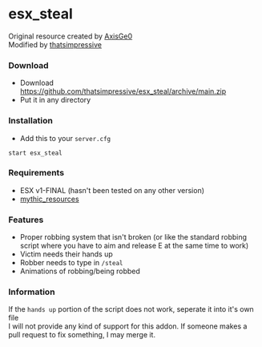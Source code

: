 # esx_steal
Original resource created by [AxisGe0](https://github.com/AxisGe0/gc-inventory)  
Modified by [thatsimpressive](https://github.com/thatsimpressive)

### Download
- Download https://github.com/thatsimpressive/esx_steal/archive/main.zip
- Put it in any directory

### Installation
- Add this to your `server.cfg`

```
start esx_steal
```

### Requirements
- ESX v1-FINAL (hasn't been tested on any other version)
- [mythic_resources](https://github.com/thatsimpressive/mythic_resources/archive/main.zip)

### Features
- Proper robbing system that isn't broken (or like the standard robbing script where you have to aim and release E at the same time to work)
- Victim needs their hands up
- Robber needs to type in `/steal`
- Animations of robbing/being robbed

### Information
If the `hands up` portion of the script does not work, seperate it into it's own file  
I will not provide any kind of support for this addon. If someone makes a pull request to fix something, I may merge it.

